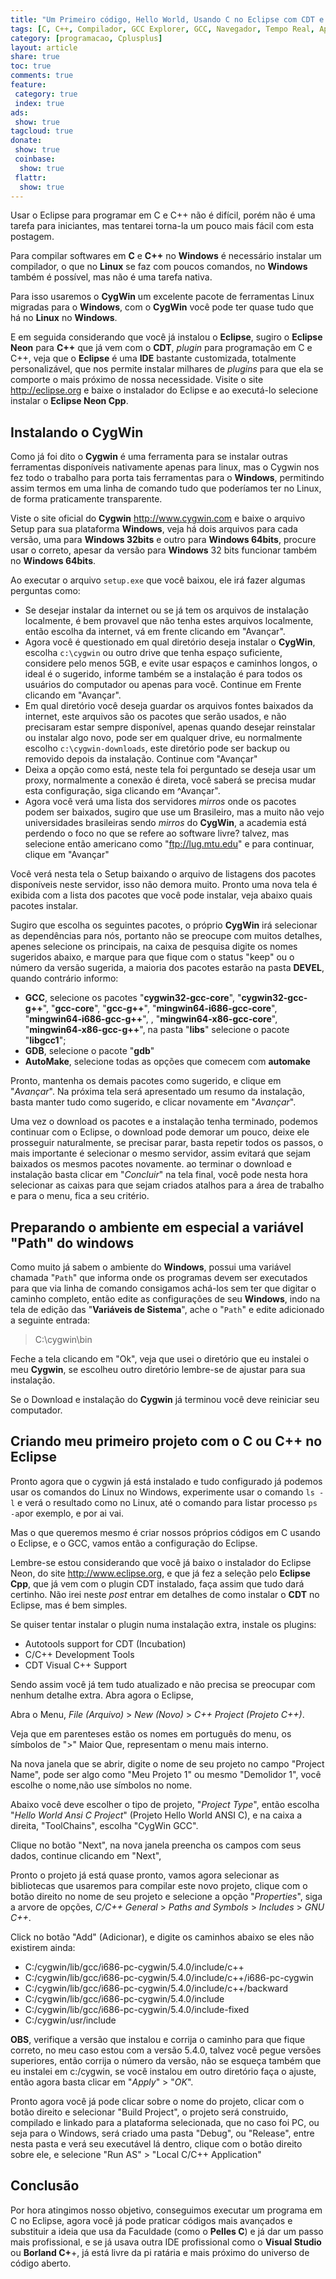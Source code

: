 ```yaml
---
title: "Um Primeiro código, Hello World, Usando C no Eclipse com CDT e Cygwin"
tags: [C, C++, Compilador, GCC Explorer, GCC, Navegador, Tempo Real, Aprendizado, ARM, Parallella, Epiphany, ARM64, AVR, x86, PowerPC, CygWin, Pelles C, Visual Studio, Borland, Borland C++, Visual C, Visual C++, IDE, Eclipse, Compilação, Hello World]
category: [programacao, Cplusplus]
layout: article
share: true
toc: true
comments: true
feature:
 category: true
 index: true
ads: 
 show: true
tagcloud: true
donate:
 show: true
 coinbase:
  show: true
 flattr:
  show: true 
---
```

Usar o Eclipse para programar em C e C++ não é difícil, porém não é uma tarefa para iniciantes, mas tentarei torna-la um pouco mais fácil com esta postagem.

<!--more-->

Para compilar softwares em **C** e **C++** no **Windows** é necessário instalar um compilador, o que no **Linux** se faz com poucos comandos, no **Windows** também é possível, mas não é uma tarefa nativa.

Para isso usaremos o **CygWin** um excelente pacote de ferramentas Linux migradas para o **Windows**, com o **CygWin** você pode ter quase tudo que há no **Linux** no **Windows**.

E em seguida considerando que você já instalou o **Eclipse**, sugiro o **Eclipse Neon** para **C++** que já vem com o **CDT**, *plugin* para programação em C e C++, veja que o **Eclipse** é uma **IDE** bastante customizada, totalmente personalizável, que nos permite instalar milhares de *plugins* para que ela se comporte o mais próximo de nossa necessidade. Visite o site http://eclipse.org e baixe o instalador do Eclipse e ao executá-lo selecione instalar o **Eclipse Neon Cpp**.

## Instalando o CygWin

Como já foi dito o **Cygwin** é uma ferramenta para se instalar outras ferramentas disponíveis nativamente apenas para linux, mas o Cygwin nos fez todo o trabalho para porta tais ferramentas para o **Windows**, permitindo assim termos em uma linha de comando tudo que poderíamos ter no Linux, de forma praticamente transparente.

Viste o site oficial do **Cygwin** http://www.cygwin.com e baixe o arquivo Setup para sua plataforma **Windows**, veja há dois arquivos para cada versão, uma para **Windows 32bits** e outro para **Windows 64bits**, procure usar o correto, apesar da versão para **Windows** 32 bits funcionar também no **Windows 64bits**.

Ao executar o arquivo `setup.exe` que você baixou, ele irá fazer algumas perguntas como:
* Se desejar instalar da internet ou se já tem os arquivos de instalação localmente, é bem provavel que não tenha estes arquivos localmente, então escolha da internet, vá em frente clicando em "Avançar".
* Agora você é questionado em qual diretório deseja instalar o **CygWin**, escolha `c:\cygwin` ou outro drive que tenha espaço suficiente, considere pelo menos 5GB, e evite usar espaços e caminhos longos, o ideal é o sugerido, informe também se a instalação é para todos os usuários do computador ou apenas para você. Continue em Frente clicando em "Avançar".
* Em qual diretório você deseja guardar os arquivos fontes baixados da internet, este arquivos são os pacotes que serão usados, e não precisaram estar sempre disponível, apenas quando desejar reinstalar ou instalar algo novo, pode ser em qualquer drive, eu normalmente escolho `c:\cygwin-downloads`, este diretório pode ser backup ou removido depois da instalação. Continue com "Avançar"
* Deixa a opção como está, neste tela foi perguntado se deseja usar um proxy, normalmente a conexão é direta, você saberá se precisa mudar esta configuração, siga clicando em ^Avançar".
* Agora você verá uma lista dos servidores *mirros* onde os pacotes podem ser baixados, sugiro que use um Brasileiro, mas a muito não vejo universidades brasileiras sendo *mirros* do **CygWin**, a academia está perdendo o foco no que se refere ao software livre? talvez, mas selecione então americano como "ftp://lug.mtu.edu" e para continuar, clique em "Avançar"

Você verá nesta tela o Setup baixando o arquivo de listagens dos pacotes disponíveis neste servidor, isso não demora muito. Pronto uma nova tela é exibida com a lista dos pacotes que você pode instalar, veja abaixo quais pacotes instalar.

Sugiro que escolha os seguintes pacotes, o próprio **CygWin** irá selecionar as dependências para nós, portanto não se preocupe com muitos detalhes, apenes selecione os principais, na caixa de pesquisa digite os nomes sugeridos abaixo, e marque para que fique com o status "keep" ou o número da versão sugerida, a maioria dos pacotes estarão na pasta **DEVEL**, quando contrário informo:

* **GCC**, selecione os pacotes "**cygwin32-gcc-core**", "**cygwin32-gcc-g++**", "**gcc-core**", "**gcc-g++**", "**mingwin64-i686-gcc-core**", "**mingwin64-i686-gcc-g++**", , "**mingwin64-x86-gcc-core**", "**mingwin64-x86-gcc-g++**", na pasta "**libs**" selecione o pacote "**libgcc1**";
* **GDB**, selecione o pacote "**gdb**"
* **AutoMake**, selecione todas as opções que comecem com **automake**

Pronto, mantenha os demais pacotes como sugerido, e clique em "*Avançar*". Na próxima tela será apresentado um resumo da instalação, basta manter tudo como sugerido, e clicar novamente em "*Avançar*".

Uma vez o download os pacotes e a instalação tenha terminado, podemos continuar com o Eclipse, o download pode demorar um pouco, deixe ele prosseguir naturalmente, se precisar parar, basta repetir todos os passos, o mais importante é selecionar o mesmo servidor, assim evitará que sejam baixados os mesmos pacotes novamente. ao terminar o download e instalação basta clicar em "*Concluir*" na tela final, você pode nesta hora selecionar as caixas para que sejam criados atalhos para a área de trabalho e para o menu, fica a seu critério.

## Preparando o ambiente em especial a variável "Path" do windows

Como muito já sabem o ambiente do **Windows**, possui uma variável chamada "`Path`" que informa onde os programas devem ser executados para que via linha de comando consigamos achá-los sem ter que digitar o caminho completo, então edite as configurações de seu **Windows**, indo na tela de edição das "**Variáveis de Sistema**", ache o "`Path`" e edite adicionado a seguinte entrada:

> C:\cygwin\bin

Feche a tela clicando em "Ok", veja que usei o diretório que eu instalei o meu **Cygwin**, se escolheu outro diretório lembre-se de ajustar para sua instalação.

Se o Download e instalação do **Cygwin** já terminou você deve reiniciar seu computador.

## Criando meu primeiro projeto com o C ou C++ no Eclipse

Pronto agora que o cygwin já está instalado e tudo configurado já podemos usar os comandos do Linux no Windows, experimente usar o comando `ls -l` e verá o resultado como no Linux, até o comando para listar processo `ps -a`por exemplo, e por ai vai.

Mas o que queremos mesmo é criar nossos próprios códigos em C usando o Eclipse, e o GCC, vamos então a configuração do Eclipse.

Lembre-se estou considerando que você já baixo o instalador do Eclipse Neon, do site http://www.eclipse.org, e que já fez a seleção pelo **Eclipse Cpp**, que já vem com o plugin CDT instalado, faça assim que tudo dará certinho. Não irei neste *post* entrar em detalhes de como instalar o **CDT** no Eclipse, mas é bem simples.

Se quiser tentar instalar o plugin numa instalação extra, instale os plugins:

* Autotools support for CDT (Incubation)
* C/C++ Development Tools
* CDT Visual C++ Support


Sendo assim você já tem tudo atualizado e não precisa se preocupar com nenhum detalhe extra. Abra agora o Eclipse, 

Abra o Menu, *File (Arquivo)* > *New (Novo)* > *C++ Project (Projeto C++)*.

Veja que em parenteses estão os nomes em português do menu, os símbolos de ">" Maior Que, representam o menu mais interno.

Na nova janela que se abrir, digite o nome de seu projeto no campo "Project Name", pode ser algo como "Meu Projeto 1" ou mesmo "Demolidor 1", você escolhe o nome,não use símbolos no nome.

Abaixo você deve escolher o tipo de projeto, "*Project Type*", então escolha "*Hello World Ansi C Project*" (Projeto Hello World ANSI C), e na caixa a direita, "ToolChains", escolha "CygWin GCC".

Clique no botão "Next", na nova janela preencha os campos com seus dados, continue clicando em "Next", 

Pronto o projeto já está quase pronto, vamos agora selecionar as bibliotecas que usaremos para compilar este novo projeto, clique com o botão direito no nome de seu projeto e selecione a opção "*Properties*", siga a arvore de opções, *C/C++ General* > *Paths and Symbols* > *Includes* > *GNU C++*.

Click no botão "Add" (Adicionar), e digite os caminhos abaixo se eles não existirem ainda:


* C:/cygwin/lib/gcc/i686-pc-cygwin/5.4.0/include/c++
* C:/cygwin/lib/gcc/i686-pc-cygwin/5.4.0/include/c++/i686-pc-cygwin
* C:/cygwin/lib/gcc/i686-pc-cygwin/5.4.0/include/c++/backward
* C:/cygwin/lib/gcc/i686-pc-cygwin/5.4.0/include
* C:/cygwin/lib/gcc/i686-pc-cygwin/5.4.0/include-fixed
* C:/cygwin/usr/include

**OBS**, verifique a versão que instalou e corrija o caminho para que fique correto, no meu caso estou com a versão 5.4.0, talvez você pegue versões superiores, então corrija o número da versão, não se esqueça também que eu instalei em c:/cygwin, se você instalou em outro diretório faça o ajuste, então agora basta clicar em "*Apply*" > "*OK*".

Pronto agora você já pode clicar sobre o nome do projeto, clicar com o botão direito e selecionar "Build Project", o projeto será construido, compilado e linkado para a plataforma selecionada, que no caso foi PC, ou seja para o Windows, será criado uma pasta "Debug", ou "Release", entre nesta pasta e verá seu executável lá dentro, clique com o botão direito sobre ele, e selecione "Run AS" > "Local C/C++ Application"


## Conclusão

Por hora atingimos nosso objetivo, conseguimos executar um programa em C no Eclipse, agora você já pode praticar códigos mais avançados e substituir a ideia que usa da Faculdade (como o **Pelles C**) e já dar um passo mais profissional, e se já usava outra IDE profissional como o **Visual Studio** ou **Borland C+**+, já está livre da pi ratária e mais próximo do universo de código aberto.